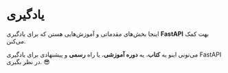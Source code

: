 # یادگیری

اینجا بخش‌های مقدماتی و آموزش‌هایی هستن که برای یادگیری **FastAPI** بهت کمک می‌کنن.

می‌تونی اینو یه **کتاب**، یه **دوره آموزشی**، یا راه **رسمی** و پیشنهادی برای یادگیری FastAPI در نظر بگیری. 😎

